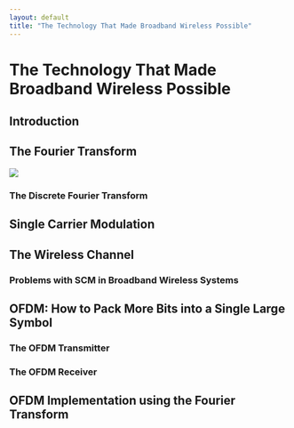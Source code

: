```yaml
---
layout: default
title: "The Technology That Made Broadband Wireless Possible"
---
```


# The Technology That Made Broadband Wireless Possible


## Introduction



## The Fourier Transform

![](https://subirvarma.github.io/GeneralCognitics/images/ofdm1.png) 


### The Discrete Fourier Transform



## Single Carrier Modulation 






## The Wireless Channel






### Problems with SCM in Broadband Wireless Systems





## OFDM: How to Pack More Bits into a Single Large Symbol




### The OFDM Transmitter





### The OFDM Receiver





## OFDM Implementation using the Fourier Transform

